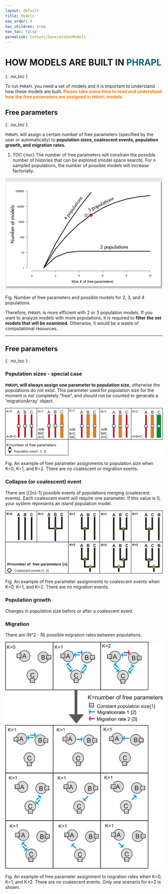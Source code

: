 ```yaml
---
layout: default
title: Models
nav_order: 4
has_children: true
has_toc: false
permalink: Content/GenerateSetModels
---
```


# HOW MODELS ARE BUILT IN **<font color='#006579'>PHRAPL</font>**
{: .no_toc }

To run `PHRAPL` you need a set of models and it is important to understand how these models are built. __<font color='#ff7700'>Please take some time to read and understand how the free parameters are assigned in `PHRAPL` models.</font>__
 
## Free parameters
{: .no_toc }

`PHRAPL` will assign a certain number of free parameters (specified by the user or automatically) to __population sizes, coalescent events, population growth, and migration rates.__ 
1. TOC
{:toc}
The number of free parameters will constrain the possible number of histories that can be explored (model space search). For _n_ sampled populations, the number of possible models will increase factorially. 

![](https://github.com/ariadnamorales/phrapl-manual/blob/master/images/parameters_models.png?raw=true)

Fig. Number of free parameters and possible models for 2, 3, and 4 populations.

Therefore, `PHRAPL` is more efficient with 2 or 3 population models. If you want to analyze models with more populations, it is required to **filter the set models that will be examined.** Otherwise, it would be a waste of computational resources.

---
## Free parameters
{: .no_toc }

### **Population sizes - special case**
**`PHRAPL` will always assign one parameter to population size**, otherwise the populations do not exist. This parameter used for population size for the moment is not completely "free", and should not be counted to generate a 'migrationArray' object.

![](https://github.com/ariadnamorales/phrapl-manual/blob/master/images/k.popsize.0.png?raw=true)

Fig. An example of free parameter assignments to population size when K=0, K=1, and K=2. There are no coalescent or migration events.


### **Collapse (or coalescent) event**
There are [(2n)-1] possible events of populations merging (coalescent events). Each coalescent event will require one parameter. If this value is 0, your system represents an island population model.

![](https://github.com/ariadnamorales/phrapl-manual/blob/master/images/k_coalescence.png?raw=true)

Fig. An example of free parameter assignments to coalescent events when K=0, K=1, and K=2. There are no migration events.

### **Population growth**
Changes in population size before or after a coalescent event.


### **Migration**
There are (N^2 - N) possible migration rates between populations.

![](https://github.com/ariadnamorales/phrapl-manual/blob/master/images/k.migration.png?raw=true)

Fig. An example of free parameter assignment to migration rates when K=0, K=1, and K=2. There are no coalescent events. Only one scenario for k=2 is shown.

